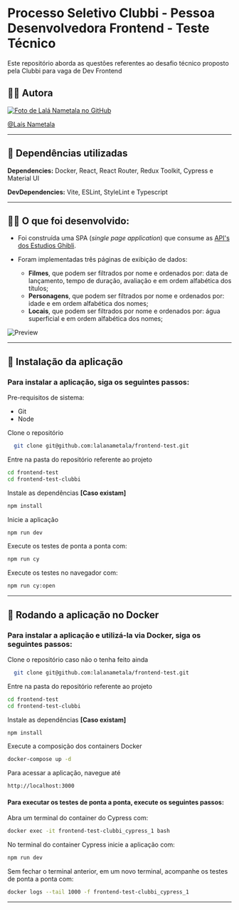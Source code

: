 # Processo Seletivo Clubbi - Pessoa Desenvolvedora Frontend - Teste Técnico

Este repositório aborda as questões referentes ao desafio técnico proposto pela Clubbi para vaga de Dev Frontend

## 👩‍💻 Autora

<a href="https://github.com/lalanametala">
        <img src="https://avatars.githubusercontent.com/u/84039617?v=4" alt="Foto de Lalá Nametala no GitHub"/><br>

  [@Laís Nametala](https://github.com/lalanametala)
  
---
  
## :wrench: Dependências utilizadas

**Dependencies:** Docker, React, React Router, Redux Toolkit, Cypress e Material UI

**DevDependencies:** Vite, ESLint, StyleLint e Typescript 
  
 ---
 
   
## 👨‍💻 O que foi desenvolvido:
  
- Foi construída uma SPA (_single page application_) que consume as [API's dos Estudios Ghibli](https://ghibliapi.herokuapp.com/). 
  
- Foram implementadas três páginas de exibição de dados:
  - **Filmes**, que podem ser filtrados por nome e ordenados por: data de lançamento, tempo de duração, avaliação e em ordem alfabética dos títulos;
  - **Personagens**, que podem ser filtrados por nome e ordenados por: idade e em ordem alfabética dos nomes;
  - **Locais**, que podem ser filtrados por nome e ordenados por: água superficial e em ordem alfabética dos nomes;
 

![Preview](./clubbi2.gif)

 ---
  
## 📌 Instalação da aplicação
<h3>Para instalar a aplicação, siga os seguintes passos:</h3>

Pre-requisitos de sistema:
- Git
- Node

    
 Clone o repositório
  

```bash
  git clone git@github.com:lalanametala/frontend-test.git
```          
     
 
  Entre na pasta do repositório referente ao projeto
  
  ```bash
  cd frontend-test
  cd frontend-test-clubbi
```
  
Instale as dependências **[Caso existam]**

  ```bash
  npm install
```

Inicie a aplicação

  ```bash
  npm run dev
```

    
Execute os testes de ponta a ponta com:
    
          
   ```bash
  npm run cy
```

          
Execute os testes no navegador com: 
   
   
  ```bash
  npm run cy:open
```
  
---
## :whale: Rodando a aplicação no Docker
<h3>Para instalar a aplicação e utilizá-la via Docker, siga os seguintes passos:</h3>

    
 Clone o repositório caso não o tenha feito ainda
  

```bash
  git clone git@github.com:lalanametala/frontend-test.git
```          
   
 
  Entre na pasta do repositório referente ao projeto
  
  ```bash
  cd frontend-test
  cd frontend-test-clubbi
```
  
Instale as dependências **[Caso existam]**

  ```bash
  npm install
```


Execute a composição dos containers Docker

  ```bash
  docker-compose up -d
```
    
Para acessar a aplicação, navegue até 

  ```bash
  http://localhost:3000
```
    
#### Para executar os testes de ponta a ponta, execute os seguintes passos:
   
Abra um terminal do container do Cypress com:

   ```bash
  docker exec -it frontend-test-clubbi_cypress_1 bash
```
          
No terminal do container Cypress inicie a aplicação com: 
      
  ```bash
  npm run dev
```
    
Sem fechar o terminal anterior, em um novo terminal, acompanhe os testes de ponta a ponta com:
    
  ```bash
  docker logs --tail 1000 -f frontend-test-clubbi_cypress_1 
```

    
---



